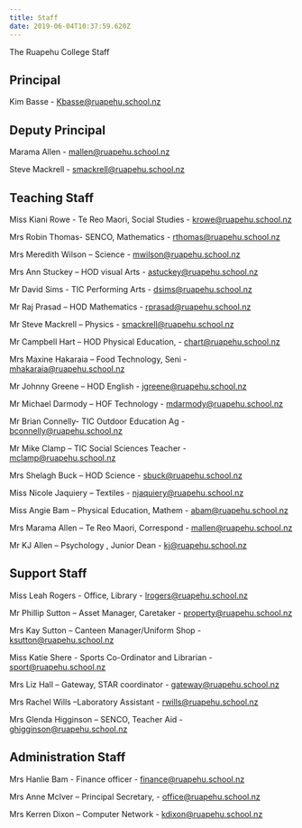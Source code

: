 ```yaml
---
title: Staff
date: 2019-06-04T10:37:59.620Z
---
```

The Ruapehu College Staff



## Principal

Kim Basse - Kbasse@ruapehu.school.nz

## Deputy Principal

Marama Allen - mallen@ruapehu.school.nz

Steve Mackrell - smackrell@ruapehu.school.nz

## Teaching Staff

Miss Kiani Rowe - Te Reo Maori, Social Studies - krowe@ruapehu.school.nz

Mrs Robin Thomas- SENCO, Mathematics - rthomas@ruapehu.school.nz

Mrs Meredith Wilson – Science - mwilson@ruapehu.school.nz

Mrs Ann Stuckey – HOD visual Arts - astuckey@ruapehu.school.nz

Mr David Sims - TIC Performing Arts - dsims@ruapehu.school.nz

Mr Raj Prasad – HOD Mathematics - rprasad@ruapehu.school.nz

Mr Steve Mackrell – Physics - smackrell@ruapehu.school.nz

Mr Campbell Hart – HOD Physical Education, - chart@ruapehu.school.nz

Mrs Maxine Hakaraia – Food Technology, Seni - mhakaraia@ruapehu.school.nz

Mr Johnny Greene – HOD English - jgreene@ruapehu.school.nz

Mr Michael Darmody – HOF Technology - mdarmody@ruapehu.school.nz

Mr Brian Connelly- TIC Outdoor Education Ag - bconnelly@ruapehu.school.nz

Mr Mike Clamp – TIC Social Sciences Teacher - mclamp@ruapehu.school.nz

Mrs Shelagh Buck – HOD Science - sbuck@ruapehu.school.nz

Miss Nicole Jaquiery – Textiles - njaquiery@ruapehu.school.nz

Miss Angie Bam – Physical Education, Mathem - abam@ruapehu.school.nz

Mrs Marama Allen – Te Reo Maori, Correspond - mallen@ruapehu.school.nz

Mr KJ Allen – Psychology , Junior Dean - kj@ruapehu.school.nz

## Support Staff

Miss Leah Rogers - Office, Library - lrogers@ruapehu.school.nz

Mr Phillip Sutton – Asset Manager, Caretaker - property@ruapehu.school.nz

Mrs Kay Sutton – Canteen Manager/Uniform Shop - ksutton@ruapehu.school.nz

Miss Katie Shere - Sports Co-Ordinator and Librarian - sport@ruapehu.school.nz

Mrs Liz Hall – Gateway, STAR coordinator - gateway@ruapehu.school.nz

Mrs Rachel Wills –Laboratory Assistant - rwills@ruapehu.school.nz

Mrs Glenda Higginson – SENCO, Teacher Aid - ghigginson@ruapehu.school.nz

## Administration Staff

Mrs Hanlie Bam - Finance officer - finance@ruapehu.school.nz

Mrs Anne McIver – Principal Secretary, - office@ruapehu.school.nz

Mrs Kerren Dixon – Computer Network - kdixon@ruapehu.school.nz
